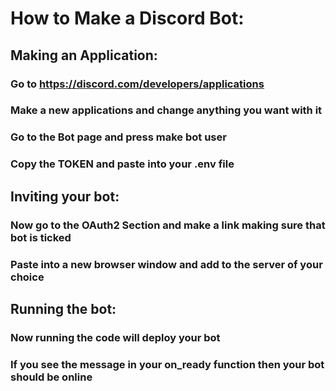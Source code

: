 # How to Make a Discord Bot:

## Making an Application:
### Go to https://discord.com/developers/applications
### Make a new applications and change anything you want with it
### Go to the Bot page and press make bot user
### Copy the TOKEN and paste into your .env file

## Inviting your bot:
### Now go to the OAuth2 Section and make a link making sure that bot is ticked
### Paste into a new browser window and add to the server of your choice

## Running the bot:
### Now running the code will deploy your bot
### If you see the message in your on_ready function then your bot should be online
